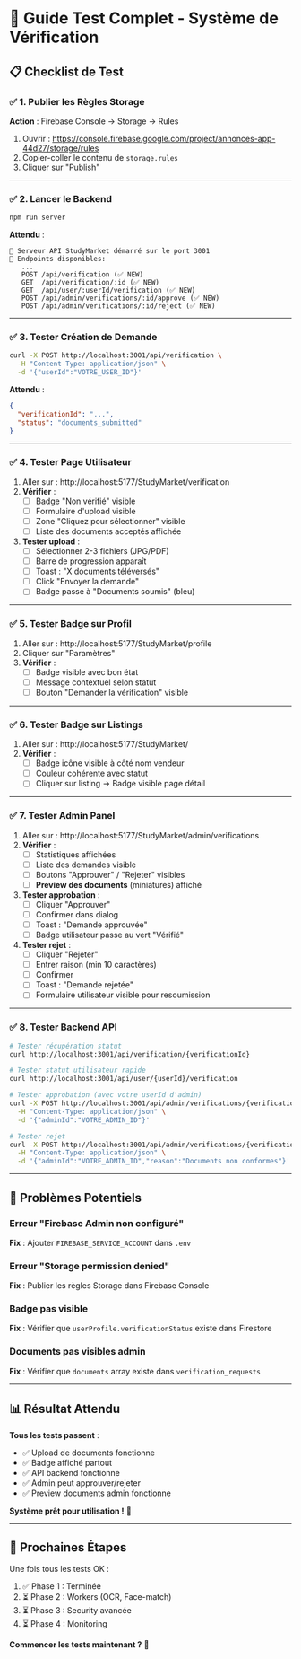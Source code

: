 # 🧪 Guide Test Complet - Système de Vérification

## 📋 Checklist de Test

### ✅ 1. Publier les Règles Storage

**Action** : Firebase Console → Storage → Rules
1. Ouvrir : https://console.firebase.google.com/project/annonces-app-44d27/storage/rules
2. Copier-coller le contenu de `storage.rules`
3. Cliquer sur "Publish"

---

### ✅ 2. Lancer le Backend

```bash
npm run server
```

**Attendu** :
```
🚀 Serveur API StudyMarket démarré sur le port 3001
📡 Endpoints disponibles:
   ...
   POST /api/verification (✅ NEW)
   GET  /api/verification/:id (✅ NEW)
   GET  /api/user/:userId/verification (✅ NEW)
   POST /api/admin/verifications/:id/approve (✅ NEW)
   POST /api/admin/verifications/:id/reject (✅ NEW)
```

---

### ✅ 3. Tester Création de Demande

```bash
curl -X POST http://localhost:3001/api/verification \
  -H "Content-Type: application/json" \
  -d '{"userId":"VOTRE_USER_ID"}'
```

**Attendu** :
```json
{
  "verificationId": "...",
  "status": "documents_submitted"
}
```

---

### ✅ 4. Tester Page Utilisateur

1. Aller sur : http://localhost:5177/StudyMarket/verification
2. **Vérifier** :
   - [ ] Badge "Non vérifié" visible
   - [ ] Formulaire d'upload visible
   - [ ] Zone "Cliquez pour sélectionner" visible
   - [ ] Liste des documents acceptés affichée

3. **Tester upload** :
   - [ ] Sélectionner 2-3 fichiers (JPG/PDF)
   - [ ] Barre de progression apparaît
   - [ ] Toast : "X documents téléversés"
   - [ ] Click "Envoyer la demande"
   - [ ] Badge passe à "Documents soumis" (bleu)

---

### ✅ 5. Tester Badge sur Profil

1. Aller sur : http://localhost:5177/StudyMarket/profile
2. Cliquer sur "Paramètres"
3. **Vérifier** :
   - [ ] Badge visible avec bon état
   - [ ] Message contextuel selon statut
   - [ ] Bouton "Demander la vérification" visible

---

### ✅ 6. Tester Badge sur Listings

1. Aller sur : http://localhost:5177/StudyMarket/
2. **Vérifier** :
   - [ ] Badge icône visible à côté nom vendeur
   - [ ] Couleur cohérente avec statut
   - [ ] Cliquer sur listing → Badge visible page détail

---

### ✅ 7. Tester Admin Panel

1. Aller sur : http://localhost:5177/StudyMarket/admin/verifications
2. **Vérifier** :
   - [ ] Statistiques affichées
   - [ ] Liste des demandes visible
   - [ ] Boutons "Approuver" / "Rejeter" visibles
   - [ ] **Preview des documents** (miniatures) affiché

3. **Tester approbation** :
   - [ ] Cliquer "Approuver"
   - [ ] Confirmer dans dialog
   - [ ] Toast : "Demande approuvée"
   - [ ] Badge utilisateur passe au vert "Vérifié"

4. **Tester rejet** :
   - [ ] Cliquer "Rejeter"
   - [ ] Entrer raison (min 10 caractères)
   - [ ] Confirmer
   - [ ] Toast : "Demande rejetée"
   - [ ] Formulaire utilisateur visible pour resoumission

---

### ✅ 8. Tester Backend API

```bash
# Tester récupération statut
curl http://localhost:3001/api/verification/{verificationId}

# Tester statut utilisateur rapide
curl http://localhost:3001/api/user/{userId}/verification

# Tester approbation (avec votre userId d'admin)
curl -X POST http://localhost:3001/api/admin/verifications/{verificationId}/approve \
  -H "Content-Type: application/json" \
  -d '{"adminId":"VOTRE_ADMIN_ID"}'

# Tester rejet
curl -X POST http://localhost:3001/api/admin/verifications/{verificationId}/reject \
  -H "Content-Type: application/json" \
  -d '{"adminId":"VOTRE_ADMIN_ID","reason":"Documents non conformes"}'
```

---

## 🐛 Problèmes Potentiels

### Erreur "Firebase Admin non configuré"
**Fix** : Ajouter `FIREBASE_SERVICE_ACCOUNT` dans `.env`

### Erreur "Storage permission denied"
**Fix** : Publier les règles Storage dans Firebase Console

### Badge pas visible
**Fix** : Vérifier que `userProfile.verificationStatus` existe dans Firestore

### Documents pas visibles admin
**Fix** : Vérifier que `documents` array existe dans `verification_requests`

---

## 📊 Résultat Attendu

**Tous les tests passent** :
- ✅ Upload de documents fonctionne
- ✅ Badge affiché partout
- ✅ API backend fonctionne
- ✅ Admin peut approuver/rejeter
- ✅ Preview documents admin fonctionne

**Système prêt pour utilisation !** 🎉

---

## 🎯 Prochaines Étapes

Une fois tous les tests OK :
1. ✅ Phase 1 : Terminée
2. ⏳ Phase 2 : Workers (OCR, Face-match)
3. ⏳ Phase 3 : Security avancée
4. ⏳ Phase 4 : Monitoring

**Commencer les tests maintenant ?** 🧪

